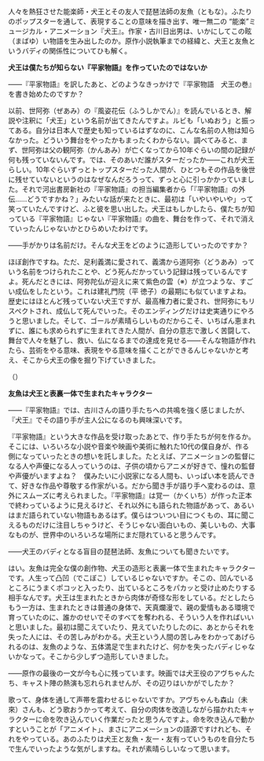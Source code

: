人々を熱狂させた能楽師・犬王とその友人で琵琶法師の友魚（ともな）。ふたりのポップスターを通して、表現することの意味を描き出す、唯一無二の “能楽”ミュージカル・アニメーション『犬王』。作家・古川日出男は、いかにしてこの眩（まばゆ）い物語を生み出したのか。原作小説執筆までの経緯と、犬王と友魚というバディの関係性についてひも解く。


**犬王は僕たちが知らない『平家物語』を作っていたのではないか**


――『平家物語』を訳したあと、どのようなきっかけで『平家物語　犬王の巻』を書き始めたのですか？


以前、世阿弥（ぜあみ）の『風姿花伝（ふうしかでん）』を読んでいるとき、解説や注釈に「犬王」という名前が出てきたんですよ。ルビも「いぬおう」と振ってある。自分は日本人で歴史も知っているはずなのに、こんな名前の人物は知らなかった。どういう舞台をやったかもまったくわからない。調べてみると、まず、世阿弥は父の観阿弥（かんあみ）が亡くなってから10年ぐらいの間の記録が何も残っていないんです。では、そのあいだ誰がスターだったか――これが犬王らしい。10年ぐらいずっとトップスターだった人間が、ひとつもその作品を後世に残せていないというのはなぜなんだろうって、ずっと心に引っかかっていました。それで河出書房新社の『平家物語』の担当編集者から「『平家物語』の外伝……どうですかね？」みたいな話が来たときに、最初は「いやいやいや」って笑っていたんですけど、ふと彼を思い出した。犬王はもしかしたら、僕たちが知っている『平家物語』じゃない『平家物語』の曲を、舞台を作って、それで消えていったんじゃないかとひらめいたわけです。



――手がかりは名前だけ。そんな犬王をどのように造形していったのですか？


ほぼ創作ですね。ただ、足利義満に愛されて、義満から道阿弥（どうあみ）っていう名前をつけられたことや、どう死んだかっていう記録は残っているんですよ。死んだときには、阿弥陀仏が迎えに来て紫色の雲（※）が立つような、すごい成仏をしたという。これは建礼門院（平 徳子）の最期にも似ていますよね。歴史にはほとんど残っていない犬王ですが、最高権力者に愛され、世阿弥にもリスペクトされ、成仏して死んでいった。そのエンディングだけは史実通りにやろうと思いました。そして、ゴールが素晴らしいものだからこそ、いちばん恵まれずに、誰にも求められずに生まれてきた人間が、自分の意志で激しく苦闘して、舞台で人々を魅了し、救い、仏になるまでの達成を見せる――そんな物語が作れたら、芸術をやる意味、表現をやる意味を描くことができるんじゃないかと考え、そこから犬王の像を掘り下げていきました。

（）


**友魚は犬王と表裏一体で生まれたキャラクター**


――『平家物語』では、古川さんの語り手たちへの共鳴を強く感じましたが、『犬王』でその語り手が主人公になるのも興味深いです。


『平家物語』という大きな作品を受け取ったあとで、作り手たちが何を作るか。そこには、いろいろな小説や音楽や映画や美術に触れた10代の僕自身が、作る側になっていったときの想いを託しました。たとえば、アニメーションの監督になる人や声優になる人っていうのは、子供の頃からアニメが好きで、憧れの監督や声優がいますよね？　僕みたいに小説家になる人間も、いっぱい本を読んできて、好きな作品や尊敬する作家がいる。だから聞き手が語り手へ変わるのは、意外にスムーズに考えられました。『平家物語』は覚一（かくいち）が作った正本で終わっているように見えるけど、それ以外にも語られた物語があって、あるいはまだ語られていない物語もあるはず。僕らはついつい目につくもの、耳に聞こえるものだけに注目しちゃうけど、そうじゃない面白いもの、美しいもの、大事なものが、世界中のいろいろな場所にまだ隠れていると思うんです。



――犬王のバディとなる盲目の琵琶法師、友魚についても聞きたいです。


はい。友魚は完全な僕の創作物、犬王の造形と表裏一体で生まれたキャラクターです。人生って凸凹（でこぼこ）しているじゃないですか。そこの、凹んでいるところにうまくポコッと入ったり、出ているところをパカッと受け止めたりする相手なんです。犬王は生まれたときから肉体が奇怪な形をしている。だとしたらもう一方は、生まれたときは普通の身体で、天真爛漫で、親の愛情もある環境で育っていたのに、誰かのせいでそのすべてを奪われる、そういう人を作ればいいと思いました。最初は聞こえていたり、見えていたりしたのに、あとからそれを失った人には、その苦しみがわかる。犬王という人間の苦しみをわかってあげられるのは、友魚のような、五体満足で生まれたけど、何かを失ったバディじゃないかなって。そこから少しずつ造形していきました。


――原作の最後の一文が今も心に残っています。映画では犬王役のアヴちゃんたち、キャスト陣の熱演も忘れられませんが、その辺りはいかがでしたか？


歌って、身体を通して声帯を震わせるじゃないですか。アヴちゃんも森山（未來）さんも、どう歌おうかって考えて、自分の肉体を改造しながら描かれたキャラクターに命を吹き込んでいく作業だったと思うんですよ。命を吹き込んで動かすということが「アニメイト」、まさにアニメーションの語源ですけれども、それをやっている。あのふたりは犬王と友魚・友一・友有っていうものを自分たちで生んでいったような気がしますね。それが素晴らしいなって思います。
